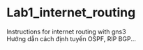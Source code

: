 # Lab1_internet_routing
Instructions for internet routing with gns3  
Hướng dẫn cách định tuyến OSPF, RIP BGP...
